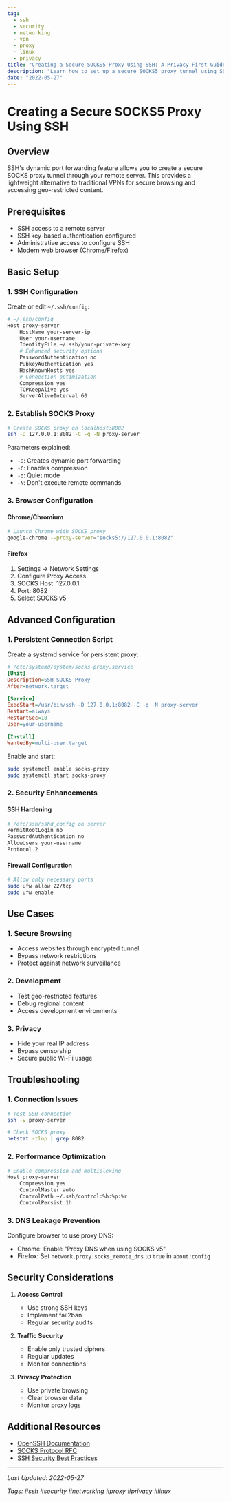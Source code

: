 ```yaml
---
tag:
  - ssh
  - security
  - networking
  - vpn
  - proxy
  - linux
  - privacy
title: "Creating a Secure SOCKS5 Proxy Using SSH: A Privacy-First Guide"
description: "Learn how to set up a secure SOCKS5 proxy tunnel using SSH for private browsing, with detailed configuration steps and security best practices."
date: "2022-05-27"
---
```


# Creating a Secure SOCKS5 Proxy Using SSH

## Overview

SSH's dynamic port forwarding feature allows you to create a secure SOCKS proxy tunnel through your remote server. This provides a lightweight alternative to traditional VPNs for secure browsing and accessing geo-restricted content.

## Prerequisites

- SSH access to a remote server
- SSH key-based authentication configured
- Administrative access to configure SSH
- Modern web browser (Chrome/Firefox)

## Basic Setup

### 1. SSH Configuration

Create or edit `~/.ssh/config`:

```bash
# ~/.ssh/config
Host proxy-server
    HostName your-server-ip
    User your-username
    IdentityFile ~/.ssh/your-private-key
    # Enhanced security options
    PasswordAuthentication no
    PubkeyAuthentication yes
    HashKnownHosts yes
    # Connection optimization
    Compression yes
    TCPKeepAlive yes
    ServerAliveInterval 60
```

### 2. Establish SOCKS Proxy

```bash
# Create SOCKS proxy on localhost:8082
ssh -D 127.0.0.1:8082 -C -q -N proxy-server
```

Parameters explained:
- `-D`: Creates dynamic port forwarding
- `-C`: Enables compression
- `-q`: Quiet mode
- `-N`: Don't execute remote commands

### 3. Browser Configuration

#### Chrome/Chromium
```bash
# Launch Chrome with SOCKS proxy
google-chrome --proxy-server="socks5://127.0.0.1:8082"
```

#### Firefox
1. Settings → Network Settings
2. Configure Proxy Access
3. SOCKS Host: 127.0.0.1
4. Port: 8082
5. Select SOCKS v5

## Advanced Configuration

### 1. Persistent Connection Script

Create a systemd service for persistent proxy:

```ini
# /etc/systemd/system/socks-proxy.service
[Unit]
Description=SSH SOCKS Proxy
After=network.target

[Service]
ExecStart=/usr/bin/ssh -D 127.0.0.1:8082 -C -q -N proxy-server
Restart=always
RestartSec=10
User=your-username

[Install]
WantedBy=multi-user.target
```

Enable and start:
```bash
sudo systemctl enable socks-proxy
sudo systemctl start socks-proxy
```

### 2. Security Enhancements

#### SSH Hardening
```bash
# /etc/ssh/sshd_config on server
PermitRootLogin no
PasswordAuthentication no
AllowUsers your-username
Protocol 2
```

#### Firewall Configuration
```bash
# Allow only necessary ports
sudo ufw allow 22/tcp
sudo ufw enable
```

## Use Cases

### 1. Secure Browsing
- Access websites through encrypted tunnel
- Bypass network restrictions
- Protect against network surveillance

### 2. Development
- Test geo-restricted features
- Debug regional content
- Access development environments

### 3. Privacy
- Hide your real IP address
- Bypass censorship
- Secure public Wi-Fi usage

## Troubleshooting

### 1. Connection Issues
```bash
# Test SSH connection
ssh -v proxy-server

# Check SOCKS proxy
netstat -tlnp | grep 8082
```

### 2. Performance Optimization
```bash
# Enable compression and multiplexing
Host proxy-server
    Compression yes
    ControlMaster auto
    ControlPath ~/.ssh/control:%h:%p:%r
    ControlPersist 1h
```

### 3. DNS Leakage Prevention
Configure browser to use proxy DNS:
- Chrome: Enable "Proxy DNS when using SOCKS v5"
- Firefox: Set `network.proxy.socks_remote_dns` to `true` in `about:config`

## Security Considerations

1. **Access Control**
   - Use strong SSH keys
   - Implement fail2ban
   - Regular security audits

2. **Traffic Security**
   - Enable only trusted ciphers
   - Regular updates
   - Monitor connections

3. **Privacy Protection**
   - Use private browsing
   - Clear browser data
   - Monitor proxy logs

## Additional Resources

- [OpenSSH Documentation](https://www.openssh.com/manual.html)
- [SOCKS Protocol RFC](https://tools.ietf.org/html/rfc1928)
- [SSH Security Best Practices](https://www.ssh.com/ssh/security/)

---

*Last Updated: 2022-05-27*

*Tags: #ssh #security #networking #proxy #privacy #linux*
